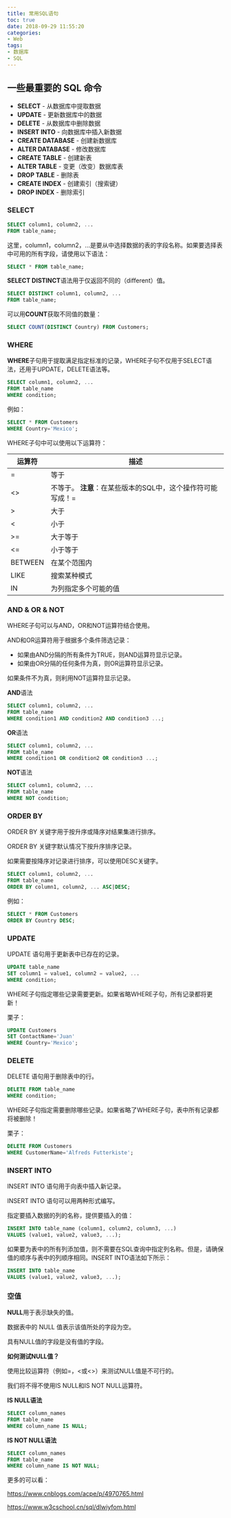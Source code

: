 ```yaml
---
title: 常用SQL语句
toc: true
date: 2018-09-29 11:55:20
categories:
- Web
tags:
- 数据库
- SQL
---
```


## 一些最重要的 SQL 命令

- **SELECT** - 从数据库中提取数据
- **UPDATE** - 更新数据库中的数据
- **DELETE** - 从数据库中删除数据
- **INSERT INTO** - 向数据库中插入新数据<!-- more -->
- **CREATE DATABASE** - 创建新数据库
- **ALTER DATABASE** - 修改数据库
- **CREATE TABLE** - 创建新表
- **ALTER TABLE** - 变更（改变）数据库表
- **DROP TABLE** - 删除表
- **CREATE INDEX** - 创建索引（搜索键）
- **DROP INDEX** - 删除索引

### SELECT

```sql
SELECT column1, column2, ...
FROM table_name;
```

这里，column1，column2，...是要从中选择数据的表的字段名称。如果要选择表中可用的所有字段，请使用以下语法：

```sql
SELECT * FROM table_name;
```

**SELECT DISTINCT**语法用于仅返回不同的（different）值。

```sql
SELECT DISTINCT column1, column2, ...
FROM table_name;
```

可以用**COUNT**获取不同值的数量：

```sql
SELECT COUNT(DISTINCT Country) FROM Customers;
```

### WHERE

**WHERE**子句用于提取满足指定标准的记录，WHERE子句不仅用于SELECT语法，还用于UPDATE，DELETE语法等。

```sql
SELECT column1, column2, ...
FROM table_name
WHERE condition;
```

例如：

```sql
SELECT * FROM Customers
WHERE Country='Mexico';
```

WHERE子句中可以使用以下运算符：

| 运算符  | 描述                                                        |
| ------- | ----------------------------------------------------------- |
| =       | 等于                                                        |
| <>      | 不等于。 **注意**：在某些版本的SQL中，这个操作符可能写成！= |
| >       | 大于                                                        |
| <       | 小于                                                        |
| >=      | 大于等于                                                    |
| <=      | 小于等于                                                    |
| BETWEEN | 在某个范围内                                                |
| LIKE    | 搜索某种模式                                                |
| IN      | 为列指定多个可能的值                                        |

### AND & OR & NOT

WHERE子句可以与AND，OR和NOT运算符结合使用。

AND和OR运算符用于根据多个条件筛选记录：

- 如果由AND分隔的所有条件为TRUE，则AND运算符显示记录。
- 如果由OR分隔的任何条件为真，则OR运算符显示记录。

如果条件不为真，则利用NOT运算符显示记录。 

**AND**语法

```sql
SELECT column1, column2, ...
FROM table_name
WHERE condition1 AND condition2 AND condition3 ...;
```

**OR**语法

```sql
SELECT column1, column2, ...
FROM table_name
WHERE condition1 OR condition2 OR condition3 ...;
```

**NOT**语法

```sql
SELECT column1, column2, ...
FROM table_name
WHERE NOT condition;
```

### ORDER BY

ORDER BY 关键字用于按升序或降序对结果集进行排序。

ORDER BY 关键字默认情况下按升序排序记录。

如果需要按降序对记录进行排序，可以使用DESC关键字。

```sql
SELECT column1, column2, ...
FROM table_name
ORDER BY column1, column2, ... ASC|DESC;
```

例如：

```sql
SELECT * FROM Customers
ORDER BY Country DESC;
```

### UPDATE

UPDATE 语句用于更新表中已存在的记录。 

```sql
UPDATE table_name
SET column1 = value1, column2 = value2, ...
WHERE condition;
```

WHERE子句指定哪些记录需要更新。如果省略WHERE子句，所有记录都将更新！

栗子：

```sql
UPDATE Customers
SET ContactName='Juan'
WHERE Country='Mexico';
```

### DELETE

DELETE 语句用于删除表中的行。

```sql
DELETE FROM table_name
WHERE condition;
```

WHERE子句指定需要删除哪些记录。如果省略了WHERE子句，表中所有记录都将被删除！

栗子：

```sql
DELETE FROM Customers
WHERE CustomerName='Alfreds Futterkiste';
```

### INSERT INTO

INSERT INTO 语句用于向表中插入新记录。

INSERT INTO 语句可以用两种形式编写。

指定要插入数据的列的名称，提供要插入的值：

```sql
INSERT INTO table_name (column1, column2, column3, ...)
VALUES (value1, value2, value3, ...);
```

如果要为表中的所有列添加值，则不需要在SQL查询中指定列名称。但是，请确保值的顺序与表中的列顺序相同。INSERT INTO语法如下所示：

```sql
INSERT INTO table_name
VALUES (value1, value2, value3, ...);
```

### 空值

**NULL**用于表示缺失的值。

数据表中的 NULL 值表示该值所处的字段为空。

具有NULL值的字段是没有值的字段。

**如何测试NULL值？**

使用比较运算符（例如=，<或<>）来测试NULL值是不可行的。

我们将不得不使用IS NULL和IS NOT NULL运算符。

**IS NULL语法**

```sql
SELECT column_names
FROM table_name
WHERE column_name IS NULL;
```

**IS NOT NULL语法**

```sql
SELECT column_names
FROM table_name
WHERE column_name IS NOT NULL;
```

更多的可以看：

https://www.cnblogs.com/acpe/p/4970765.html

https://www.w3cschool.cn/sql/dlwiyfom.html